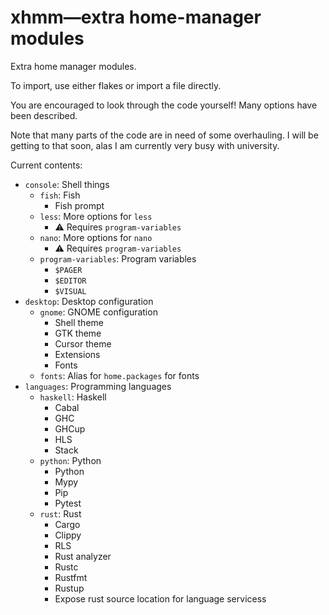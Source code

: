 # xhmm—extra home-manager modules

Extra home manager modules.

To import, use either flakes or import a file directly.

You are encouraged to look through the code yourself! Many options have been described.

Note that many parts of the code are in need of some overhauling. I will be getting to that soon,
alas I am currently very busy with university.

Current contents:

- `console`: Shell things
    - `fish`: Fish
        - Fish prompt
    - `less`: More options for `less`
        - ⚠️ Requires `program-variables`
    - `nano`: More options for `nano`
        - ⚠️ Requires `program-variables`
    - `program-variables`: Program variables
        - `$PAGER`
        - `$EDITOR`
        - `$VISUAL`
- `desktop`: Desktop configuration
    - `gnome`: GNOME configuration
        - Shell theme
        - GTK theme
        - Cursor theme
        - Extensions
        - Fonts
    - `fonts`: Alias for `home.packages` for fonts
- `languages`: Programming languages
    - `haskell`: Haskell
        - Cabal
        - GHC
        - GHCup
        - HLS
        - Stack
    - `python`: Python
        - Python
        - Mypy
        - Pip
        - Pytest
    - `rust`: Rust
        - Cargo
        - Clippy
        - RLS
        - Rust analyzer
        - Rustc
        - Rustfmt
        - Rustup
        - Expose rust source location for language servicess
